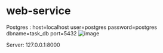 # web-service

Postgres :  host=localhost user=postgres password=postgres dbname=task_db port=5432 
![image](https://user-images.githubusercontent.com/106768300/198444935-c1e9baa5-4c9b-4849-8891-bdf50069ee33.png)

Server: 127.0.0.1:8000

